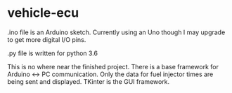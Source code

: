# vehicle-ecu

.ino file is an Arduino sketch. Currently using an Uno though I may upgrade to get more digital I/O pins.

.py file is written for python 3.6

This is no where near the finished project. There is a base framework for Arduino <-> PC communication. Only the data for fuel injector times are being sent and displayed. TKinter is the GUI framework. 
